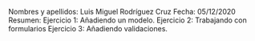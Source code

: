 Nombres y apellidos: Luis Miguel Rodríguez Cruz 
Fecha: 05/12/2020
Resumen:  Ejercicio 1: Añadiendo un modelo. 
          Ejercicio 2: Trabajando con formularios
          Ejercicio 3: Añadiendo validaciones.
